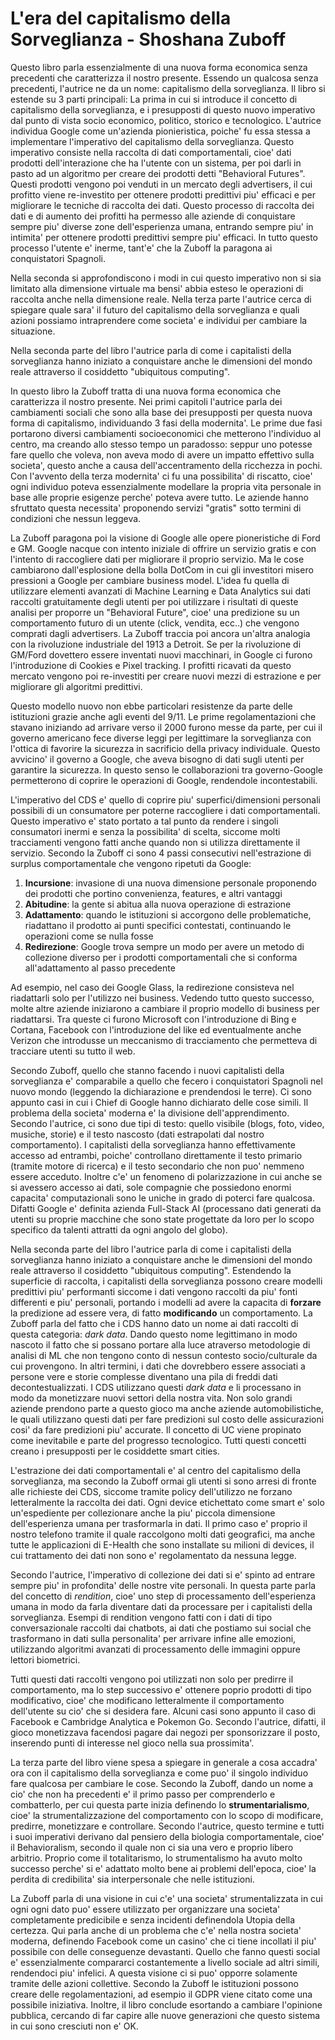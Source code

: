 # L'era del capitalismo della Sorveglianza - Shoshana Zuboff
Questo libro parla essenzialmente di una nuova forma economica senza precedenti
che caratterizza il nostro presente. Essendo un qualcosa senza precedenti,
l'autrice ne da un nome: capitalismo della sorveglianza. Il libro si estende su
3 parti principali:
La prima in cui si introduce il concetto di capitalismo della sorveglianza, e i
presupposti di questo nuovo imperativo dal punto di vista socio economico,
politico, storico e tecnologico.
L'autrice individua Google come un'azienda pionieristica, poiche' fu essa stessa
a implementare l'imperativo del capitalismo della sorveglianza.
Questo imperativo consiste nella raccolta di dati comportamentali, cioe' dati
prodotti dell'interazione che ha l'utente con un sistema, per poi darli in pasto
ad un algoritmo per creare dei prodotti detti "Behavioral Futures". Questi
prodotti vengono poi venduti in un mercato degli advertisers, il cui profitto
viene re-investito per ottenere prodotti predittivi piu' efficaci e per
migliorare le tecniche di raccolta dei dati. 
Questo processo di raccolta dei dati e di aumento dei profitti ha permesso alle
aziende di conquistare sempre piu' diverse zone dell'esperienza umana, entrando
sempre piu' in intimita' per ottenere prodotti predittivi sempre piu' efficaci.
In tutto questo processo l'utente e' inerme, tant'e' che la Zuboff la paragona
ai conquistatori Spagnoli. 

Nella seconda si approfondiscono i modi in cui questo imperativo non si sia
limitato alla dimensione virtuale ma bensi' abbia esteso le operazioni di
raccolta anche nella dimensione reale. Nella terza parte l'autrice cerca di
spiegare quale sara' il futuro del capitalismo della sorveglianza e quali azioni
possiamo intraprendere come societa' e individui per cambiare la situazione.

Nella seconda parte del libro l'autrice parla di come i capitalisti della
sorveglianza hanno iniziato a conquistare anche le dimensioni del mondo reale
attraverso il cosiddetto "ubiquitous computing".

In questo libro la Zuboff tratta di una nuova forma economica che caratterizza
il nostro presente. Nei primi capitoli l'autrice parla dei cambiamenti sociali
che sono alla base dei presupposti per questa nuova forma di capitalismo,
individuando 3 fasi della modernita'. Le prime due fasi portarono diversi
cambiamenti socioeconomici che metterono l'individuo al centro, ma creando allo
stesso tempo un paradosso: seppur uno potesse fare quello che voleva, non aveva
modo di avere un impatto effettivo sulla societa', questo anche a causa
dell'accentramento della ricchezza in pochi. Con l'avvento della terza
modernita' ci fu una possibilita' di riscatto, cioe' ogni individuo poteva
essenzialmente modellare la propria vita personale in base alle proprie esigenze
perche' poteva avere tutto. Le aziende hanno sfruttato questa necessita'
proponendo servizi "gratis" sotto termini di condizioni che nessun leggeva.

La Zuboff paragona poi la visione di Google alle opere pioneristiche di Ford e
GM. Google nacque con intento iniziale di offrire un servizio gratis e con
l'intento di raccogliere dati per migliorare il proprio servizio. Ma le cose
cambiarono dall'esplosione della bolla DotCom in cui gli investitori misero
pressioni a Google per cambiare business model. L'idea fu quella di utilizzare
elementi avanzati di Machine Learning e Data Analytics sui dati raccolti
gratuitamente degli utenti per poi utilizzare i risultati di queste analisi per
proporre un "Behavioral Future", cioe' una predizione su un comportamento futuro
di un utente (click, vendita, ecc..) che vengono comprati dagli advertisers. 
La Zuboff traccia poi ancora un'altra analogia con la rivoluzione industriale
del 1913 a Detroit. Se per la rivoluzione di GM/Ford dovettero essere inventati
nuovi macchinari, in Google ci furono l'introduzione di Cookies e Pixel
tracking.
I profitti ricavati da questo mercato vengono poi re-investiti per creare nuovi
mezzi di estrazione e per migliorare gli algoritmi predittivi.

Questo modello nuovo non ebbe particolari resistenze da parte delle istituzioni
grazie anche agli eventi del 9/11. Le prime regolamentazioni che stavano
iniziando ad arrivare verso il 2000 furono messe da parte, per cui il governo
americano fece diverse leggi per legittimare la sorveglianza con l'ottica di
favorire la sicurezza in sacrificio della privacy individuale. Questo avvicino'
il governo a Google, che aveva bisogno di dati sugli utenti per garantire la
sicurezza. In questo senso le collaborazioni tra governo-Google permetterono di
coprire le operazioni di Google, rendendole incontestabili.

L'imperativo del CDS e' quello di coprire piu' superfici/dimensioni personali
possibili di un consumatore per poterne raccogliere i dati comportamentali.
Questo imperativo e' stato portato a tal punto da rendere i singoli consumatori
inermi e senza la possibilita' di scelta, siccome molti tracciamenti vengono
fatti anche quando non si utilizza direttamente il servizio.
Secondo la Zuboff ci sono 4 passi consecutivi nell'estrazione di surplus
comportamentale che vengono ripetuti da Google:

1. **Incursione**: invasione di una nuova dimensione personale proponendo dei
   prodotti che portino convenienza, features, e altri vantaggi
2. **Abitudine**: la gente si abitua alla nuova operazione di estrazione
3. **Adattamento**: quando le istituzioni si accorgono delle problematiche,
   riadattano il prodotto ai punti specifici contestati, continuando le
   operazioni come se nulla fosse
4. **Redirezione**: Google trova sempre un modo per avere un metodo di
   collezione diverso per i prodotti comportamentali che si conforma
   all'adattamento al passo precedente

Ad esempio, nel caso dei Google Glass, la redirezione consisteva nel riadattarli
solo per l'utilizzo nei business.
Vedendo tutto questo successo, molte altre aziende iniziarono a cambiare il
proprio modello di business per riadattarsi. Tra queste ci furono Microsoft con
l'introduzione di Bing e Cortana, Facebook con l'introduzione del like ed
eventualmente anche Verizon che introdusse un meccanismo di tracciamento
che permetteva di tracciare utenti su tutto il web.

Secondo Zuboff, quello che stanno facendo i nuovi capitalisti della sorveglianza
e' comparabile a quello che fecero i conquistatori Spagnoli nel nuovo mondo
(leggendo la dichiarazione e prendendosi le terre). Ci sono appunto casi in cui
i Chief di Google hanno dichiarato delle cose simili. Il problema della societa'
moderna e' la divisione dell'apprendimento. Secondo l'autrice, ci sono due tipi
di testo: quello visibile (blogs, foto, video, musiche, storie) e il testo
nascosto (dati estrapolati dal nostro comportamento). I capitalisti della
sorveglianza hanno effettivamente accesso ad entrambi, poiche' controllano
direttamente il testo primario (tramite motore di ricerca) e il testo secondario
che non puo' nemmeno essere acceduto. Inoltre c'e' un fenomeno di polarizzazione
in cui anche se si avessero accesso ai dati, sole compagnie che possiedono
enormi capacita' computazionali sono le uniche in grado di poterci fare
qualcosa. Difatti Google e' definita azienda Full-Stack AI (processano dati
generati da utenti su proprie macchine che sono state progettate da loro per lo
scopo specifico da talenti attratti da ogni angolo del globo). 

Nella seconda parte del libro l'autrice parla di come i capitalisti della
sorveglianza hanno iniziato a conquistare anche le dimensioni del mondo reale
attraverso il cosiddetto "ubiquitous computing".
Estendendo la superficie di raccolta, i capitalisti della sorveglianza possono
creare modelli predittivi piu' performanti siccome i dati vengono raccolti da
piu' fonti differenti e piu' personali, portando i modelli ad avere la capacita
di **forzare** la predizione ad essere vera, di fatto **modificando** un
comportamento. La Zuboff parla del fatto che i CDS hanno dato un nome ai dati
raccolti di questa categoria: *dark data*. Dando questo nome legittimano in modo
nascoto il fatto che si possano portare alla luce atraverso metodologie di
analisi di ML che non tengono conto di nessun contesto socio/culturale da cui
provengono. In altri termini, i dati che dovrebbero essere associati a persone
vere e storie complesse diventano una pila di freddi dati decontestualizzati. I
CDS utilizzano questi *dark data* e li processano in modo da monetizzare nuovi
settori della nostra vita. Non solo grandi aziende prendono parte a questo gioco
ma anche aziende automobilistiche, le quali utilizzano questi dati per fare
predizioni sul costo delle assicurazioni cosi' da fare predizioni piu' accurate.
Il concetto di UC viene propinato come inevitabile e parte del progresso
tecnologico. Tutti questi concetti creano i presupposti per le cosiddette smart
cities.

L'estrazione dei dati comportamentali e' al centro del capitalismo della
sorveglianza, ma secondo la Zuboff ormai gli utenti si sono arresi di fronte
alle richieste dei CDS, siccome tramite policy dell'utilizzo ne forzano
letteralmente la raccolta dei dati. Ogni device etichettato come smart e' solo
un'espediente per collezionare anche la piu' piccola dimensione dell'esperienza
umana per trasformarla in dati.
Il primo caso e' proprio il nostro telefono tramite il quale raccolgono molti
dati geografici, ma anche tutte le applicazioni di E-Health che sono installate
su milioni di devices, il cui trattamento dei dati non sono e' regolamentato da
nessuna legge.

Secondo l'autrice, l'imperativo di collezione dei dati si e' spinto ad entrare
sempre piu' in profondita' delle nostre vite personali. In questa parte parla
del concetto di *rendition*, cioe' uno step di processamento dell'esperienza
umana in modo da farla diventare dati da processare per i capitalisti della
sorveglianza. Esempi di rendition vengono fatti con i dati di tipo
conversazionale raccolti dai chatbots, ai dati che postiamo sui social che
trasformano in dati sulla personalita' per arrivare infine alle emozioni,
utilizzando algoritmi avanzati di processamento delle immagini oppure lettori
biometrici. 

Tutti questi dati raccolti vengono poi utilizzati non solo per predirre il
comportamento, ma lo step successivo e' ottenere poprio prodotti di tipo
modificativo, cioe' che modificano letteralmente il comportamento dell'utente su
cio' che si desidera fare. Alcuni casi sono appunto il caso di Facebook e
Cambridge Analytica e Pokemon Go. Secondo l'autrice, difatti, il gioco
monetizzava facendosi pagare dai negozi per sponsorizzare il posto, inserendo
punti di interesse nel gioco nella sua prossimita'.

La terza parte del libro viene spesa a spiegare in generale a cosa accadra' ora
con il capitalismo della sorveglianza e come puo' il singolo individuo fare
qualcosa per cambiare le cose. Secondo la Zuboff, dando un nome a cio' che non
ha precedenti e' il primo passo per comprenderlo e combatterlo, per cui questa
parte inizia definendo lo **strumentarialismo**, cioe' la strumentalizzazione
del comportamento con lo scopo di modificare, predirre, monetizzare e
controllare. Secondo l'autrice, questo termine e tutti i suoi imperativi
derivano dal pensiero della biologia comportamentale, cioe' il Behavioralism,
secondo il quale non ci sia una vero e proprio libero arbitrio.
Proprio come il totalitarismo, lo strumentalismo ha avuto molto successo perche'
si e' adattato molto bene ai problemi dell'epoca, cioe' la perdita di
credibilita' sia interpersonale che nelle istituzioni. 

La Zuboff parla di una visione in cui c'e' una societa' strumentalizzata in cui
ogni ogni dato puo' essere utilizzato per organizzare una societa' completamente
predicibile e senza incidenti definendola Utopia della certezza.
Qui parla anche di un problema che c'e' nella nostra societa' moderna, definendo
Facebook come un casino' che ci tiene incollati il piu' possibile con delle
conseguenze devastanti. Quello che fanno questi social e' essenzialmente
compararci costantemente a livello sociale ad altri simili, rendendoci piu'
infelici.
A questa visione ci si puo' opporre solamente tramite delle azioni collettive.
Secondo la Zuboff le istituzioni possono creare delle regolamentazioni, ad
esempio il GDPR viene citato come una possibile iniziativa.
Inoltre, il libro conclude esortando a cambiare l'opinione pubblica, cercando di
far capire alle nuove generazioni che questo sistema in cui sono cresciuti non
e' OK.
